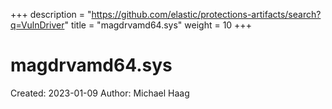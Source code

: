 +++
description = "https://github.com/elastic/protections-artifacts/search?q=VulnDriver"
title = "magdrvamd64.sys"
weight = 10
+++

# magdrvamd64.sys

Created: 2023-01-09
Author: Michael Haag


